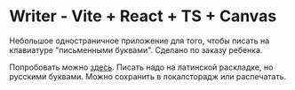 # Writer - Vite + React + TS + Canvas

Небольшое одностраничное приложение для того, чтобы писать на клавиатуре "письменными буквами". Сделано по заказу ребенка.

Попробовать можно [здесь](https://zayarnaya.github.io/writer2.0/). Писать надо на латинской раскладке, но русскими буквами. Можно сохранить в локалсторадж или распечатать.
